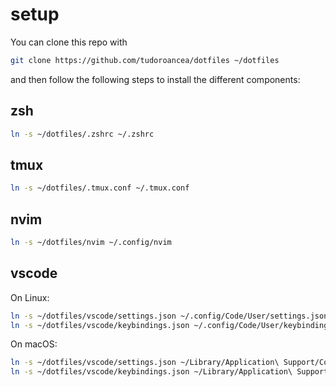 # setup
You can clone this repo with 
```bash
git clone https://github.com/tudoroancea/dotfiles ~/dotfiles
```
and then follow the following steps to install the different components:

## zsh
```bash
ln -s ~/dotfiles/.zshrc ~/.zshrc
```

## tmux
```bash
ln -s ~/dotfiles/.tmux.conf ~/.tmux.conf
```

## nvim
```bash
ln -s ~/dotfiles/nvim ~/.config/nvim
```

## vscode
On Linux:
```bash
ln -s ~/dotfiles/vscode/settings.json ~/.config/Code/User/settings.json
ln -s ~/dotfiles/vscode/keybindings.json ~/.config/Code/User/keybindings.json
```

On macOS:
```bash
ln -s ~/dotfiles/vscode/settings.json ~/Library/Application\ Support/Code/User/settings.json
ln -s ~/dotfiles/vscode/keybindings.json ~/Library/Application\ Support/Code/User/keybindings.json
```
